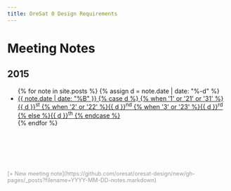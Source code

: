 ```yaml
---
title: OreSat 0 Design Requirements
---
```


# Meeting Notes

## 2015

<ul>
{% for note in site.posts %}
    {% assign d = note.date | date: "%-d"  %}
    <li><a href=".{{ note.url }}">{{ note.date | date: "%B" }}
    {% case d %}
        {% when '1' or '21' or '31' %}{{ d }}<sup>st</sup>
        {% when '2' or '22' %}{{ d }}<sup>nd</sup>
        {% when '3' or '23' %}{{ d }}<sup>rd</sup>
        {% else %}{{ d }}<sup>th</sup>
    {% endcase %}</a></li>
{% endfor %}
</ul>

<div markdown="1" style="font-size:0.9em;margin-top:100px;color:#999;" id="newnote">
[+ New meeting note](https://github.com/oresat/oresat-design/new/gh-pages/_posts?filename=YYYY-MM-DD-notes.markdown)
</div>
<script>
    var now = new Date();
    var year = now.getFullYear();
    var month = now.getMonth();
    if (month < 10) month = "0"+month;
    var day = now.getDay();
    if (day < 10) day = "0"+day;
    var meetingnote = year + "-" + month + "-" + day + "-notes.markdown"
    document.getElementById('newnote').children[0].children[0].href = "https://github.com/oresat/oresat-design/new/gh-pages/_posts?filename="+meetingnote;
</script>
